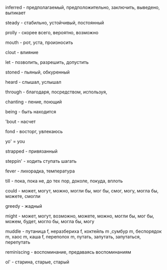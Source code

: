 
inferred - предполагаемый, предположительно, заключить, выведено, вытикает

steady - стабильно, устойчивый, постоянный

prolly - скорее всего, вероятно, возможно

mouth - рот, уста, произносить

clout - влияние

let - позволить, разрешить, допустить

stoned - пьяный, обкуренный

heard - слышал, услышал

through - благодаря, посредством, используя,

chanting - пение, поющий

being - быть находится

'bout - насчет

fond - восторг, увлекаюсь

yo' = you

strapped - привязанный

steppin' - ходить ступать шагать

fever - лихорадка, температура

till - пока, пока не, до тех пор, доколе, покуда, вплоть

could -  может, могут, можно, могли бы, мог бы, смог, могу, могла бы, можете, смогли

greedy - жадный

might -  может, могут, возможно, можете, можно, могли бы, мог бы, можем, будет, могло бы, могла бы, могу

muddle - путаница f, неразбериха f, коктейль m ,сумбур m, беспорядок m, хаос m, каша f, переполох m, путать, запутать, запутаться, перепутать

reminiscing - воспоминание, предаваясь воспоминаниям

ol' - старина, старые, старый